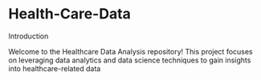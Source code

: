 # Health-Care-Data
Introduction<br>



Welcome to the Healthcare Data Analysis repository! This project focuses on leveraging data analytics and data science techniques to gain insights into healthcare-related data

